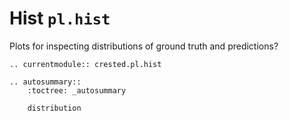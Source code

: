 # Hist  `pl.hist`

Plots for inspecting distributions of ground truth and predictions?

```{eval-rst}
.. currentmodule:: crested.pl.hist
```

```{eval-rst}
.. autosummary::
    :toctree: _autosummary

    distribution
```
